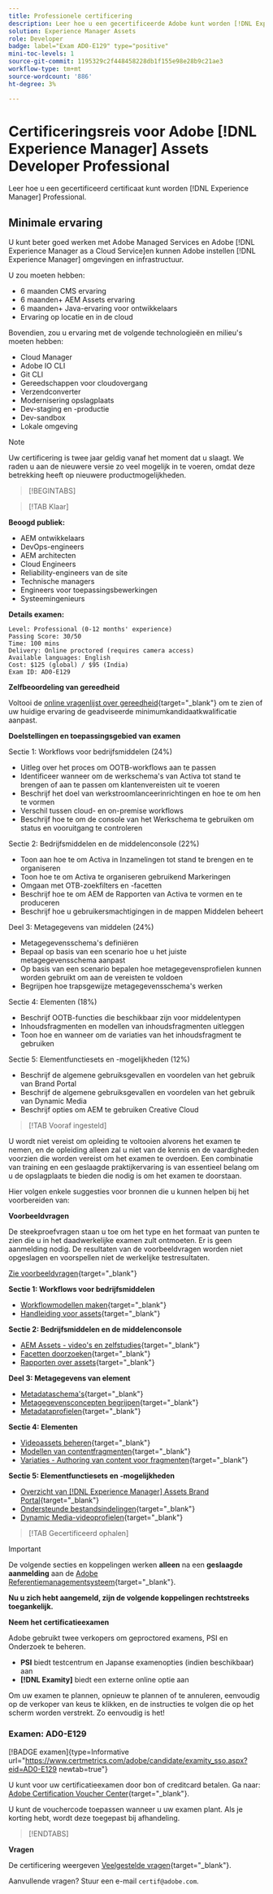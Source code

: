 ```yaml
---
title: Professionele certificering
description: Leer hoe u een gecertificeerde Adobe kunt worden [!DNL Experience Manager] professioneel.
solution: Experience Manager Assets
role: Developer
badge: label="Exam AD0-E129" type="positive"
mini-toc-levels: 1
source-git-commit: 1195329c2f448458228db1f155e98e28b9c21ae3
workflow-type: tm+mt
source-wordcount: '886'
ht-degree: 3%

---
```


# Certificeringsreis voor Adobe [!DNL Experience Manager] Assets Developer Professional

Leer hoe u een gecertificeerd certificaat kunt worden [!DNL Experience Manager] Professional.

## Minimale ervaring

U kunt beter goed werken met Adobe Managed Services en Adobe [!DNL Experience Manager as a Cloud Service]en kunnen Adobe instellen [!DNL Experience Manager] omgevingen en infrastructuur.

U zou moeten hebben:

* 6 maanden CMS ervaring
* 6 maanden+ AEM Assets ervaring
* 6 maanden+ Java-ervaring voor ontwikkelaars
* Ervaring op locatie en in de cloud

Bovendien, zou u ervaring met de volgende technologieën en milieu&#39;s moeten hebben:

* Cloud Manager
* Adobe IO CLI
* Git CLI
* Gereedschappen voor cloudovergang
* Verzendconverter
* Modernisering opslagplaats
* Dev-staging en -productie
* Dev-sandbox
* Lokale omgeving

>[!NOTE]
>
>Uw certificering is twee jaar geldig vanaf het moment dat u slaagt. We raden u aan de nieuwere versie zo veel mogelijk in te voeren, omdat deze betrekking heeft op nieuwere productmogelijkheden.

>[!BEGINTABS]

>[!TAB Klaar]

**Beoogd publiek:**

* AEM ontwikkelaars
* DevOps-engineers
* AEM architecten
* Cloud Engineers
* Reliability-engineers van de site
* Technische managers
* Engineers voor toepassingsbewerkingen
* Systeemingenieurs

**Details examen:**

```
Level: Professional (0-12 months' experience)
Passing Score: 30/50
Time: 100 mins
Delivery: Online proctored (requires camera access)
Available languages: English
Cost: $125 (global) / $95 (India)
Exam ID: AD0-E129
```

**Zelfbeoordeling van gereedheid**

Voltooi de [online vragenlijst over gereedheid](https://scorpion.caveon.com/launchpad/ad-q-e208-readiness-questionnaire-for-adobe-analytics-business-practitioner-expert-exam-copy-b9x6ey/ad-q-e129-readiness-questionnaire-for-adobe-aem-assets-developer-professional-exam){target="_blank"} om te zien of uw huidige ervaring de geadviseerde minimumkandidaatkwalificatie aanpast.

**Doelstellingen en toepassingsgebied van examen**

Sectie 1: Workflows voor bedrijfsmiddelen (24%)

* Uitleg over het proces om OOTB-workflows aan te passen
* Identificeer wanneer om de werkschema&#39;s van Activa tot stand te brengen of aan te passen om klantenvereisten uit te voeren
* Beschrijf het doel van werkstroomlanceerinrichtingen en hoe te om hen te vormen
* Verschil tussen cloud- en on-premise workflows
* Beschrijf hoe te om de console van het Werkschema te gebruiken om status en vooruitgang te controleren

Sectie 2: Bedrijfsmiddelen en de middelenconsole (22%)

* Toon aan hoe te om Activa in Inzamelingen tot stand te brengen en te organiseren
* Toon hoe te om Activa te organiseren gebruikend Markeringen
* Omgaan met OTB-zoekfilters en -facetten
* Beschrijf hoe te om AEM de Rapporten van Activa te vormen en te produceren
* Beschrijf hoe u gebruikersmachtigingen in de mappen Middelen beheert

Deel 3: Metagegevens van middelen (24%)

* Metagegevensschema&#39;s definiëren
* Bepaal op basis van een scenario hoe u het juiste metagegevensschema aanpast
* Op basis van een scenario bepalen hoe metagegevensprofielen kunnen worden gebruikt om aan de vereisten te voldoen
* Begrijpen hoe trapsgewijze metagegevensschema&#39;s werken

Sectie 4: Elementen (18%)

* Beschrijf OOTB-functies die beschikbaar zijn voor middelentypen
* Inhoudsfragmenten en modellen van inhoudsfragmenten uitleggen
* Toon hoe en wanneer om de variaties van het inhoudsfragment te gebruiken

Sectie 5: Elementfunctiesets en -mogelijkheden (12%)

* Beschrijf de algemene gebruiksgevallen en voordelen van het gebruik van Brand Portal
* Beschrijf de algemene gebruiksgevallen en voordelen van het gebruik van Dynamic Media
* Beschrijf opties om AEM te gebruiken Creative Cloud

>[!TAB Vooraf ingesteld]

U wordt niet vereist om opleiding te voltooien alvorens het examen te nemen, en de opleiding alleen zal u niet van de kennis en de vaardigheden voorzien die worden vereist om het examen te overdoen. Een combinatie van training en een geslaagde praktijkervaring is van essentieel belang om u de opslagplaats te bieden die nodig is om het examen te doorstaan.

Hier volgen enkele suggesties voor bronnen die u kunnen helpen bij het voorbereiden van:

**Voorbeeldvragen**

De steekproefvragen staan u toe om het type en het formaat van punten te zien die u in het daadwerkelijke examen zult ontmoeten. Er is geen aanmelding nodig. De resultaten van de voorbeeldvragen worden niet opgeslagen en voorspellen niet de werkelijke testresultaten.

[Zie voorbeeldvragen](https://scorpion.caveon.com/launchpad/ad0-e129-adobe-experience-manager-assets-developer-professional-copy-ms27zq){target="_blank"}

**Sectie 1: Workflows voor bedrijfsmiddelen**

* [Workflowmodellen maken](https://experienceleague.adobe.com/docs/experience-manager-64/developing/extending-aem/extending-workflows/workflows-models.html?lang=en#sync-your-workflow-generate-a-runtime-model){target="_blank"}
* [Handleiding voor assets](https://experienceleague.adobe.com/docs/experience-manager-64/assets/home.html?lang=en){target="_blank"}

**Sectie 2: Bedrijfsmiddelen en de middelenconsole**

* [AEM Assets - video&#39;s en zelfstudies](https://experienceleague.adobe.com/docs/experience-manager-learn/assets/overview.html?lang=en){target="_blank"}
* [Facetten doorzoeken](https://experienceleague.adobe.com/docs/experience-manager-65/assets/administer/search-facets.html?lang=en#restoring-default-search-facets){target="_blank"}
* [Rapporten over assets](https://experienceleague.adobe.com/docs/experience-manager-65/assets/administer/asset-reports.html?lang=en){target="_blank"}

**Deel 3: Metagegevens van element**

* [Metadataschema&#39;s](https://experienceleague.adobe.com/docs/experience-manager-64/assets/administer/metadata-schemas.html?lang=en#default-metadata-schema-forms){target="_blank"}
* [Metagegevensconcepten begrijpen](https://experienceleague.adobe.com/docs/experience-manager-65/assets/administer/metadata-concepts.html?lang=en){target="_blank"}
* [Metadataprofielen](https://experienceleague.adobe.com/docs/experience-manager-64/assets/administer/metadata-profiles.html?lang=en#:~:text=Add%20a%20metadata%20profile.%20Tap%20of%20click%20the,and%20configure%20its%20properties%20in%20the%20Settings%20tab.){target="_blank"}

**Sectie 4: Elementen**

* [Videoassets beheren](https://experienceleague.adobe.com/docs/experience-manager-64/assets/managing/managing-video-assets.html?lang=en#uploading-and-previewing-video-assets){target="_blank"}
* [Modellen van contentfragmenten](https://experienceleague.adobe.com/docs/experience-manager-65/assets/content-fragments/content-fragments-models.html?lang=en#creating-a-content-fragment-model){target="_blank"}
* [Variaties - Authoring van content voor fragmenten](https://experienceleague.adobe.com/docs/experience-manager-65/assets/content-fragments/content-fragments-variations.html?lang=en#managing-variations){target="_blank"}

**Sectie 5: Elementfunctiesets en -mogelijkheden**

* [Overzicht van [!DNL Experience Manager] Assets Brand Portal](https://experienceleague.adobe.com/docs/experience-manager-brand-portal/using/introduction/brand-portal.html?lang=en){target="_blank"}
* [Ondersteunde bestandsindelingen](https://experienceleague.adobe.com/docs/experience-manager-brand-portal/using/introduction/brand-portal-supported-formats.html?lang=en){target="_blank"}
* [Dynamic Media-videoprofielen](https://experienceleague.adobe.com/docs/experience-manager-cloud-service/content/assets/dynamicmedia/video-profiles.html?lang=en){target="_blank"}

>[!TAB Gecertificeerd ophalen]

>[!IMPORTANT]
>
>De volgende secties en koppelingen werken **alleen**  na een **geslaagde aanmelding** aan de [Adobe Referentiemanagementsysteem](http://www.certmetrics.com/adobe){target="_blank"}.

**Nu u zich hebt aangemeld, zijn de volgende koppelingen rechtstreeks toegankelijk.**

**Neem het certificatieexamen**

Adobe gebruikt twee verkopers om geproctored examens, PSI en Onderzoek te beheren.

* **PSI** biedt testcentrum en Japanse examenopties (indien beschikbaar) aan
* **[!DNL Examity]** biedt een externe online optie aan

Om uw examen te plannen, opnieuw te plannen of te annuleren, eenvoudig op de verkoper van keus te klikken, en de instructies te volgen die op het scherm worden verstrekt. Zo eenvoudig is het!

### Examen: AD0-E129

[!BADGE examen]{type=Informative url="https://www.certmetrics.com/adobe/candidate/examity_sso.aspx?eid=AD0-E129 newtab=true"}

U kunt voor uw certificatieexamen door bon of creditcard betalen. Ga naar: [Adobe Certification Voucher Center](https://market.xvoucher.com/adobe/global){target="_blank"}.

U kunt de vouchercode toepassen wanneer u uw examen plant. Als je korting hebt, wordt deze toegepast bij afhandeling.

>[!ENDTABS]

**Vragen**

De certificering weergeven [Veelgestelde vragen](https://experienceleague.adobe.com/docs/certification/certification/faq.html?lang=en){target="_blank"}.

Aanvullende vragen? Stuur een e-mail `certif@adobe.com`.
